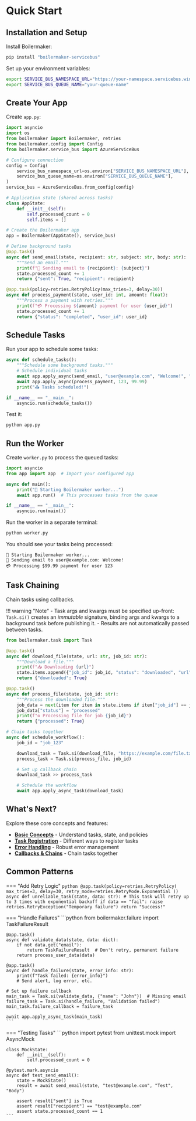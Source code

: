 # Quick Start

## Installation and Setup

Install Boilermaker:

```bash
pip install "boilermaker-servicebus"
```

Set up your environment variables:

```bash
export SERVICE_BUS_NAMESPACE_URL="https://your-namespace.servicebus.windows.net"
export SERVICE_BUS_QUEUE_NAME="your-queue-name"
```

## Create Your App

Create `app.py`:

```python
import asyncio
import os
from boilermaker import Boilermaker, retries
from boilermaker.config import Config
from boilermaker.service_bus import AzureServiceBus

# Configure connection
config = Config(
    service_bus_namespace_url=os.environ["SERVICE_BUS_NAMESPACE_URL"],
    service_bus_queue_name=os.environ["SERVICE_BUS_QUEUE_NAME"],
)
service_bus = AzureServiceBus.from_config(config)

# Application state (shared across tasks)
class AppState:
    def __init__(self):
        self.processed_count = 0
        self.items = []

# Create the Boilermaker app
app = Boilermaker(AppState(), service_bus)

# Define background tasks
@app.task()
async def send_email(state, recipient: str, subject: str, body: str):
    """Send an email."""
    print(f"📧 Sending email to {recipient}: {subject}")
    state.processed_count += 1
    return {"sent": True, "recipient": recipient}

@app.task(policy=retries.RetryPolicy(max_tries=3, delay=30))
async def process_payment(state, user_id: int, amount: float):
    """Process a payment with retries."""
    print(f"💳 Processing ${amount} payment for user {user_id}")
    state.processed_count += 1
    return {"status": "completed", "user_id": user_id}
```

## Schedule Tasks

Run your app to schedule some tasks:

```python
async def schedule_tasks():
    """Schedule some background tasks."""
    # Schedule individual tasks
    await app.apply_async(send_email, "user@example.com", "Welcome!", "Thanks for signing up!")
    await app.apply_async(process_payment, 123, 99.99)
    print("📤 Tasks scheduled!")

if __name__ == "__main__":
    asyncio.run(schedule_tasks())
```

Test it:

```bash
python app.py
```

## Run the Worker

Create `worker.py` to process the queued tasks:

```python
import asyncio
from app import app  # Import your configured app

async def main():
    print("🚀 Starting Boilermaker worker...")
    await app.run()  # This processes tasks from the queue

if __name__ == "__main__":
    asyncio.run(main())
```

Run the worker in a separate terminal:

```bash
python worker.py
```

You should see your tasks being processed:
```
🚀 Starting Boilermaker worker...
📧 Sending email to user@example.com: Welcome!
💳 Processing $99.99 payment for user 123
```

## Task Chaining

Chain tasks using callbacks.

!!! warning "Note"
    - Task args and kwargs must be specified up-front: `Task.si()` creates an _immutable_ signature, binding args and kwargs to a background task before publishing it.
    - Results are not automatically passed between tasks.

```python
from boilermaker.task import Task

@app.task()
async def download_file(state, url: str, job_id: str):
    """Download a file."""
    print(f"📥 Downloading {url}")
    state.items.append({"job_id": job_id, "status": "downloaded", "url": url})
    return {"downloaded": True}

@app.task()
async def process_file(state, job_id: str):
    """Process the downloaded file."""
    job_data = next(item for item in state.items if item["job_id"] == job_id)
    job_data["status"] = "processed"
    print(f"⚙️ Processing file for job {job_id}")
    return {"processed": True}

# Chain tasks together
async def schedule_workflow():
    job_id = "job_123"

    download_task = Task.si(download_file, "https://example.com/file.txt", job_id)
    process_task = Task.si(process_file, job_id)

    # Set up callback chain
    download_task >> process_task

    # Schedule the workflow
    await app.apply_async_task(download_task)
```


## What's Next?

Explore these core concepts and features:

- **[Basic Concepts](basic-concepts.md)** - Understand tasks, state, and policies
- **[Task Registration](../guides/task-registration.md)** - Different ways to register tasks
- **[Error Handling](../guides/error-handling.md)** - Robust error management
- **[Callbacks & Chains](../guides/callbacks-chains.md)** - Chain tasks together

## Common Patterns

=== "Add Retry Logic"
    ```python
    @app.task(policy=retries.RetryPolicy(
        max_tries=3,
        delay=30,
        retry_mode=retries.RetryMode.Exponential
    ))
    async def unreliable_task(state, data: str):
        # This task will retry up to 3 times with exponential backoff
        if data == "fail":
            raise retries.RetryException("Temporary failure")
        return "Success!"
    ```

=== "Handle Failures"
    ```python
    from boilermaker.failure import TaskFailureResult

    @app.task()
    async def validate_data(state, data: dict):
        if not data.get("email"):
            return TaskFailureResult  # Don't retry, permanent failure
        return process_user_data(data)

    @app.task()
    async def handle_failure(state, error_info: str):
        print(f"Task failed: {error_info}")
        # Send alert, log error, etc.

    # Set up failure callback
    main_task = Task.si(validate_data, {"name": "John"})  # Missing email
    failure_task = Task.si(handle_failure, "Validation failed")
    main_task.failure_callback = failure_task

    await app.apply_async_task(main_task)
    ```

=== "Testing Tasks"
    ```python
    import pytest
    from unittest.mock import AsyncMock

    class MockState:
        def __init__(self):
            self.processed_count = 0

    @pytest.mark.asyncio
    async def test_send_email():
        state = MockState()
        result = await send_email(state, "test@example.com", "Test", "Body")

        assert result["sent"] is True
        assert result["recipient"] == "test@example.com"
        assert state.processed_count == 1
    ```